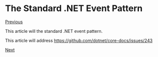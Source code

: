 # The Standard .NET Event Pattern

[Previous](events-overview.md)

This article will the standard .NET event pattern.

This article will address https://github.com/dotnet/core-docs/issues/243

[Next](modern-events.md)